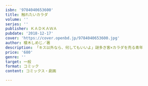 ```yaml
---
isbn: '9784040653600'
title: 触れたいカラダ
volume: ''
series: ''
publisher: ＫＡＤＫＡＷＡ
pubdate: '2018-12-17'
cover: 'https://cover.openbd.jp/9784040653600.jpg'
author: 榎木しめじ／著
description: 「キス以外なら、何してもいいよ」謎多き客×カラダを売る青年
price: '680'
genre: ''
target: 一般
format: コミック
content: コミックス・劇画

---
```

